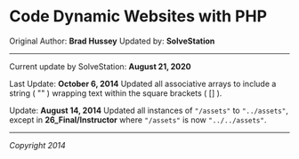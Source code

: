 # Code Dynamic Websites with PHP

Original Author: **Brad Hussey**
Updated by: **SolveStation**

---
Current update by SolveStation: **August 21, 2020**

Last Update: **October 6, 2014**
Updated all associative arrays to include a string ( "" ) wrapping text within the square brackets ( [] ).

Update: **August 14, 2014**
Updated all instances of `"/assets"` to `"../assets"`, except in **26_Final/Instructor** where `"/assets"` is  now `"../../assets"`.

---

*Copyright 2014*
